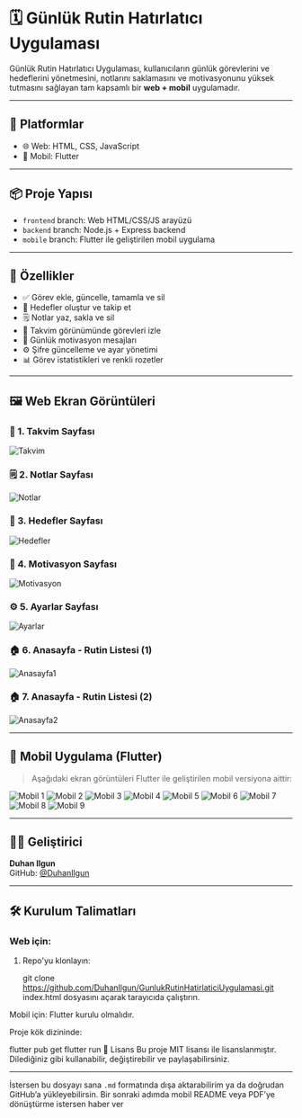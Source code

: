 # 🗓️ Günlük Rutin Hatırlatıcı Uygulaması

Günlük Rutin Hatırlatıcı Uygulaması, kullanıcıların günlük görevlerini ve hedeflerini yönetmesini, notlarını saklamasını ve motivasyonunu yüksek tutmasını sağlayan tam kapsamlı bir **web + mobil** uygulamadır.

---

## 📱 Platformlar

- 🌐 Web: HTML, CSS, JavaScript
- 📱 Mobil: Flutter

---

## 📦 Proje Yapısı


- `frontend` branch: Web HTML/CSS/JS arayüzü
- `backend` branch: Node.js + Express backend
- `mobile` branch: Flutter ile geliştirilen mobil uygulama



---

## 🚀 Özellikler

- ✅ Görev ekle, güncelle, tamamla ve sil
- 🎯 Hedefler oluştur ve takip et
- 🗒️ Notlar yaz, sakla ve sil
- 📅 Takvim görünümünde görevleri izle
- 💬 Günlük motivasyon mesajları
- ⚙️ Şifre güncelleme ve ayar yönetimi
- 📊 Görev istatistikleri ve renkli rozetler

---

## 🖼️ Web Ekran Görüntüleri

### 📅 1. Takvim Sayfası
![Takvim](./Screenshot%20from%202025-07-11%2022-11-08.png)

### 🗒️ 2. Notlar Sayfası
![Notlar](./Screenshot%20from%202025-07-11%2022-11-13.png)

### 🎯 3. Hedefler Sayfası
![Hedefler](./Screenshot%20from%202025-07-11%2022-11-17.png)

### 💬 4. Motivasyon Sayfası
![Motivasyon](./Screenshot%20from%202025-07-11%2022-11-24.png)

### ⚙️ 5. Ayarlar Sayfası
![Ayarlar](./Screenshot%20from%202025-07-11%2022-11-29.png)

### 🏠 6. Anasayfa - Rutin Listesi (1)
![Anasayfa1](./Screenshot%20from%202025-07-11%2022-37-26.png)

### 🏠 7. Anasayfa - Rutin Listesi (2)
![Anasayfa2](./Screenshot%20from%202025-07-11%2022-37-33.png)

---

## 📱 Mobil Uygulama (Flutter)

> Aşağıdaki ekran görüntüleri Flutter ile geliştirilen mobil versiyona aittir:

![Mobil 1](./Screenshot%20from%202025-07-11%2022-56-16.png)
![Mobil 2](./Screenshot%20from%202025-07-11%2022-57-54.png)
![Mobil 3](./Screenshot%20from%202025-07-11%2022-57-59.png)
![Mobil 4](./Screenshot%20from%202025-07-11%2022-58-04.png)
![Mobil 5](./Screenshot%20from%202025-07-11%2022-58-07.png)
![Mobil 6](./Screenshot%20from%202025-07-11%2022-58-11.png)
![Mobil 7](./Screenshot%20from%202025-07-11%2023-01-17.png)
![Mobil 8](./Screenshot%20from%202025-07-11%2023-01-21.png)
![Mobil 9](./Screenshot%20from%202025-07-11%2023-01-27.png)

---

## 🧑‍💻 Geliştirici

**Duhan Ilgun**  
GitHub: [@DuhanIlgun](https://github.com/DuhanIlgun)

---

## 🛠️ Kurulum Talimatları

### Web için:
1. Repo'yu klonlayın:

   git clone https://github.com/DuhanIlgun/GunlukRutinHatirlaticiUygulamasi.git
index.html dosyasını açarak tarayıcıda çalıştırın.

Mobil için:
Flutter kurulu olmalıdır.

Proje kök dizininde:


flutter pub get
flutter run
📝 Lisans
Bu proje MIT lisansı ile lisanslanmıştır. Dilediğiniz gibi kullanabilir, değiştirebilir ve paylaşabilirsiniz.



---

İstersen bu dosyayı sana `.md` formatında dışa aktarabilirim ya da doğrudan GitHub’a yükleyebilirsin. Bir sonraki adımda mobil README veya PDF’ye dönüştürme istersen haber ver
